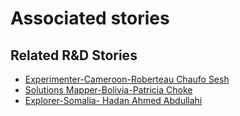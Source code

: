 # Associated stories

<!-- !!DO NOT REMOVE!! start autogenerated hyperlinks -->
## Related R&D Stories
- [Experimenter-Cameroon-Roberteau Chaufo Sesh](/RnD-Archive/stories/?doc=Experimenters_CMR)
- [Solutions Mapper\-Bolivia\-Patricia Choke](/RnD-Archive/stories/?doc=SolutionMappers_BOL)
- [Explorer\-Somalia\- Hadan Ahmed Abdullahi](/RnD-Archive/stories/?doc=Explorers_SOM)
<!-- !!DO NOT REMOVE!! end autogenerated hyperlinks -->